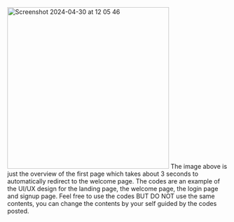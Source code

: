 <img width="369" alt="Screenshot 2024-04-30 at 12 05 46" src="https://github.com/RamseyOlewa/landing-welcome-login-signup-page-in-html-css-js/assets/126777276/186c01c2-422f-4fbc-91c7-de5fcf2f0f3e">
The image above is just the overview of the first page which takes about 3 seconds to automatically redirect to the welcome page. 
The codes are an example of the UI/UX design for the landing page, the welcome page, the login page and signup page.
Feel free to use the codes BUT DO NOT use the same contents, you can change the contents by your self guided by the codes posted.

